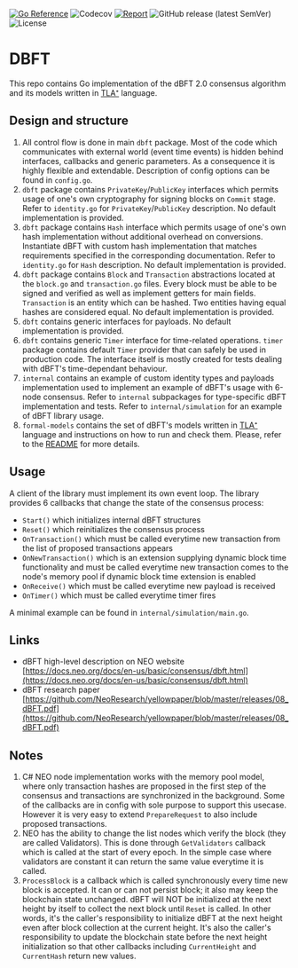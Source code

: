 [![Go Reference](https://pkg.go.dev/badge/github.com/nspcc-dev/dbft.svg)](https://pkg.go.dev/github.com/nspcc-dev/dbft/)
![Codecov](https://img.shields.io/codecov/c/github/nspcc-dev/dbft.svg)
[![Report](https://goreportcard.com/badge/github.com/nspcc-dev/dbft)](https://goreportcard.com/report/github.com/nspcc-dev/dbft)
![GitHub release (latest SemVer)](https://img.shields.io/github/v/release/nspcc-dev/dbft?sort=semver)
![License](https://img.shields.io/github/license/nspcc-dev/dbft.svg?style=popout)

# DBFT
This repo contains Go implementation of the dBFT 2.0 consensus algorithm and its models
written in [TLA⁺](https://lamport.azurewebsites.net/tla/tla.html) language.

## Design and structure
1. All control flow is done in main `dbft` package. Most of the code which communicates with external
world (event time events) is hidden behind interfaces, callbacks and generic parameters. As a
consequence it is highly flexible and extendable. Description of config options can be found
in `config.go`.
2. `dbft` package contains `PrivateKey`/`PublicKey` interfaces which permits usage of one's own
cryptography for signing blocks on `Commit` stage. Refer to `identity.go` for `PrivateKey`/`PublicKey`
description. No default implementation is provided.
3. `dbft` package contains `Hash` interface which permits usage of one's own
hash implementation without additional overhead on conversions. Instantiate dBFT with
custom hash implementation that matches requirements specified in the corresponding
documentation. Refer to `identity.go` for `Hash` description. No default implementation is
provided.
4. `dbft` package contains `Block` and `Transaction` abstractions located at the `block.go` and
`transaction.go` files. Every block must be able to be signed and verified as well as implement getters
for main fields. `Transaction` is an entity which can be hashed. Two entities having
equal hashes are considered equal. No default implementation is provided.
5. `dbft` contains generic interfaces for payloads. No default implementation is provided.
6. `dbft` contains generic `Timer` interface for time-related operations. `timer` package contains
default `Timer` provider that can safely be used in production code. The interface itself
is mostly created for tests dealing with dBFT's time-dependant behaviour.
7. `internal` contains an example of custom identity types and payloads implementation used to implement
an example of dBFT's usage with 6-node consensus. Refer to `internal` subpackages for type-specific dBFT
implementation and tests. Refer to `internal/simulation` for an example of dBFT library usage.
8. `formal-models` contains the set of dBFT's models written in [TLA⁺](https://lamport.azurewebsites.net/tla/tla.html)
language and instructions on how to run and check them. Please, refer to the [README](./formal-models/README.md)
for more details.

## Usage
A client of the library must implement its own event loop.
The library provides 6 callbacks that change the state of the consensus
process:
- `Start()` which initializes internal dBFT structures
- `Reset()` which reinitializes the consensus process
- `OnTransaction()` which must be called everytime new transaction from the list
  of proposed transactions appears
- `OnNewTransaction()` which is an extension supplying dynamic block time
  functionality and must be called everytime new transaction comes to the node's
  memory pool if dynamic block time extension is enabled
- `OnReceive()` which must be called everytime new payload is received
- `OnTimer()` which must be called everytime timer fires

A minimal example can be found in `internal/simulation/main.go`.

## Links
- dBFT high-level description on NEO website [https://docs.neo.org/docs/en-us/basic/consensus/dbft.html](https://docs.neo.org/docs/en-us/basic/consensus/dbft.html)
- dBFT research paper [https://github.com/NeoResearch/yellowpaper/blob/master/releases/08_dBFT.pdf](https://github.com/NeoResearch/yellowpaper/blob/master/releases/08_dBFT.pdf)

## Notes
1. C# NEO node implementation works with the memory pool model, where only transaction hashes
are proposed in the first step of the consensus and
transactions are synchronized in the background.
Some of the callbacks are in config with sole purpose to support this usecase. However it is 
very easy to extend `PrepareRequest` to also include proposed transactions.
2. NEO has the ability to change the list nodes which verify the block (they are called Validators). This is done through `GetValidators`
callback which is called at the start of every epoch. In the simple case where validators are constant
it can return the same value everytime it is called.
3. `ProcessBlock` is a callback which is called synchronously every time new block is accepted.
It can or can not persist block; it also may keep the blockchain state unchanged. dBFT will NOT
be initialized at the next height by itself to collect the next block until `Reset`
is called. In other words, it's the caller's responsibility to initialize dBFT at the next height even
after block collection at the current height. It's also the caller's responsibility to update the
blockchain state before the next height initialization so that other callbacks including
`CurrentHeight` and `CurrentHash` return new values.
